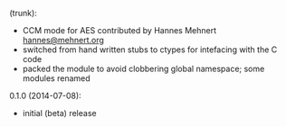(trunk):
* CCM mode for AES contributed by Hannes Mehnert <hannes@mehnert.org>
* switched from hand written stubs to ctypes for intefacing with the C code
* packed the module to avoid clobbering global namespace; some modules renamed


0.1.0 (2014-07-08):
* initial (beta) release
